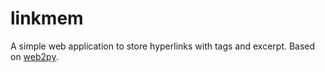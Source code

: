 # linkmem

A simple web application to store hyperlinks with tags and excerpt. Based on [web2py](http://web2py.com/).